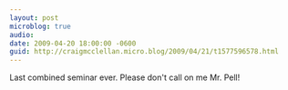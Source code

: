 ```yaml
---
layout: post
microblog: true
audio: 
date: 2009-04-20 18:00:00 -0600
guid: http://craigmcclellan.micro.blog/2009/04/21/t1577596578.html
---
```

Last combined seminar ever. Please don't call on me Mr. Pell!
